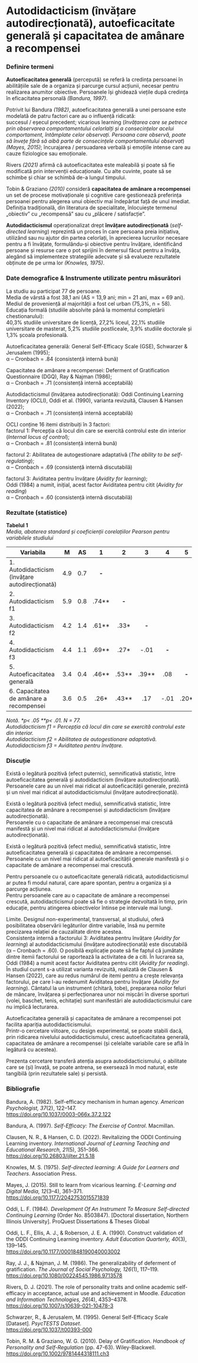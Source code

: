 # Autodidacticism (învățare autodirecționată), autoeficacitate generală și capacitatea de amânare a recompensei


### Definire termeni
**Autoeficacitatea generală** (percepută) se referă la credința persoanei în abilitățiile sale de a organiza și parcurge cursul acțiunii, necesar pentru realizarea anumitor obiective. Persoanele își ghidează viețile după credința în eficacitatea personală _(Bandura, 1997)_.

Potrivit lui Bandura _(1982)_, autoeficacitatea generală a unei persoane este modelată de patru factori care au o influență ridicată:</br> succesul / eșecul precedent; vicarious learning (_învățarea care se petrece prin observarea comportamentului celorlalți și a consecințelor acelui comportament, întâmplate celor observați. Persoana care observă, poate să învețe fără să aibă parte de consecințele comportamentului observat_) _(Mayes, 2015)_; încurajarea / persuadarea verbală și emoțiile intense care au cauze fiziologice sau emoționale.

Rivers _(2021)_ afirmă că autoeficacitatea este maleabilă și poate să fie modificată prin intervenții educaționale. Cu alte cuvinte, poate să se schimbe și chiar se schimbă de-a lungul timpului.

Tobin & Graziano _(2010)_ consideră **capacitatea de amânare a recompensei** un set de procese motivaționale și cognitive care gestionează preferința persoanei pentru alegerea unui obiectiv mai îndepărtat față de unul imediat. Definiția tradițională, din literatura de specialitate, înlocuiește termenul „obiectiv” cu „recompensă” sau cu „plăcere / satisfacție”.

**Autodidacticismul** operaționalizat drept **învățare autodirecționată** (_self-directed learning_) reprezintă un proces în care persoana preia inițiativa, utilizând sau nu ajutor din partea celorlați, în aprecierea lucrurilor necesare pentru a fi învățate, formulându-și obiective pentru învățare, identificând persoane și resurse care o pot sprijini în demersul făcut pentru a  învăța, alegând să implementeze strategiile adecvate și să evalueze rezultatele obținute de pe urma lor _(Knowles, 1975)_.


### Date demografice & Instrumente utilizate pentru măsurători

La studiu au participat 77 de persoane.\
Media de vârstă a fost 38,1 ani (AS = 13,9 ani; min = 21 ani, max = 69 ani).\
Mediul de proveniență al majorității a fost cel urban (75,3%, n = 58).\
Educația formală (studiile absolvite până la momentul completării chestionarului):\
40,3% studiile universitare de licență, 27,2% liceul, 22,1% studiile universitare de masterat, 5,2% studiile postliceale, 3,9% studiile doctorale și 1,3% școala profesională.

Autoeficacitatea generală: General Self-Efficacy Scale (GSE), Schwarzer & Jerusalem (1995);\
α – Cronbach = .84 (consistență internă bună)

Capacitatea de amânare a recompensei: Deferment of Gratification Questionnaire (DGQ), Ray & Najman (1986);\
α – Cronbach = .71 (consistență internă acceptabilă)

Autodidacticismul (învățarea autodirecționată): Oddi Continuing Learning Inventory (OCLI), Oddi et al. (1990), varianta revizuită, Clausen & Hansen (2022);\
α – Cronbach = .71 (consistență internă acceptabilă)

OCLI conține 16 itemi distribuiți în 3 factori:\
factorul 1: Percepția că locul din care se exercită controlul este din interior (_Internal locus of control_);\
α – Cronbach = .81 (consistență internă bună)

factorul 2: Abilitatea de autogestionare adaptativă (_The ability to be self-regulating_);\
α – Cronbach = .69 (consistență internă discutabilă)

factorul 3: Aviditatea pentru învățare (_Avidity for learning_);\
Oddi (1984) a numit, inițial, acest factor Aviditatea pentru citit (_Avidity for reading_)\
α – Cronbach = .60 (consistență internă discutabilă)


### Rezultate (statistice)

**Tabelul 1**\
_Media, abaterea standard și coeficienții corelațiilor Pearson pentru variabilele studiului_

 Variabila  | M | AS | 1 | 2 | 3 | 4 | 5 | 6 
| --- | :---: | :---: | :---: | :---: | :---: | :---: | :---: | :---:  
| 1. Autodidacticism (învățare autodirecționată)  | 4.9  | 0.7 | **-** 
| 2. Autodidacticism f1  | 5.9  | 0.8 | .74** | **-** 
| 3. Autodidacticism f2  | 4.2  | 1.4 | .61** | .33* | **-** 
| 4. Autodidacticism f3  | 4.4  | 1.1 | .69** | .27* | -.01 | **-** 
| 5. Autoeficacitatea generală  | 3.4  | 0.4 | .46** | .53** | .39** | .08 | **-** 
| 6. Capacitatea de amânare a recompensei  | 3.6  | 0.5 | .26* | .43** | .17 | -.01 | .20* | **-** 

_Notă.   *p< .05   **p< .01.   N = 77.\
Autodidacticism f1 = Percepția că locul din care se exercită controlul este din interior.\
Autodidacticism f2 = Abilitatea de autogestionare adaptativă.\
Autodidacticism f3 = Aviditatea pentru învățare._


### Discuție

Există o legătură pozitivă (efect puternic), semnificativă statistic, între autoeficacitatea generală și autodidacticism (învățare autodirecționată).\
Persoanele care au un nivel mai ridicat al autoeficacității generale, prezintă și un nivel mai ridicat al autodidacticismului (învățare autodirecționată).

Există o legătură pozitivă (efect mediu), semnificativă statistic, între capacitatea de amânare a recompensei și autodidacticism (învățare autodirecționată).\
Persoanele cu o capacitate de amânare a recompensei mai crescută manifestă și un nivel mai ridicat al autodidacticismului (învățare autodirecționată).

Există o legătură pozitivă (efect mediu), semnificativă statistic, între autoeficacitatea generală și capacitatea de amânare a recompensei.\
Persoanele cu un nivel mai ridicat al autoeficacității generale manifestă și o capacitate de amânare a recompensei mai crescută.

Pentru persoanele cu o autoeficacitate generală ridicată, autodidacticismul ar putea fi modul natural, care apare spontan, pentru a organiza și a parcurge acțiunea.\
Pentru persoanele care au o capacitate de amânare a recompensei crescută, autodidacticismul poate să fie o strategie dezvoltată în timp, prin educație, pentru atingerea obiectivelor întinse pe intervale mai lungi.

Limite. Designul non-experimental, transversal, al studiului, oferă posibilitatea observării legăturilor dintre variabile, însă nu permite precizarea relației de cauzalitate dintre acestea.\
Consistența internă a factorului 3: Aviditatea pentru învățare (_Avidity for learning_) al autodidacticismului (învățare autodirecționată) este discutabilă (α – Cronbach = .60). O posibilă explicație poate să fie faptul că jumătate dintre itemii factorului se raportează la activitatea de a citi. În lucrarea sa, Oddi (1984) a numit acest factor Aviditatea pentru citit (_Avidity for reading_). În studiul curent s-a utilizat varianta revizuită, realizată de Clausen & Hansen (2022), care au redus numărul de itemi pentru a crește relevanța factorului, pe care l-au redenumit Aviditatea pentru învățare (_Avidity for learning_). Cântatul la un instrument (chitară, tobe), prepararea noilor feluri de mâncare, învățarea și perfecționarea unor noi mișcări în diverse sporturi (volei, baschet, tenis, echitație) sunt manifestări ale autodidacticismului care nu implică lecturarea.

Autoeficacitatea generală și capacitatea de amânare a recompensei pot facilita apariția autodidacticismului.\
Printr-o cercetare viitoare, cu design experimental, se poate stabili dacă, prin ridicarea nivelului autodidacticismului, cresc autoeficacitatea generală, capacitatea de amânare a recompensei (și celelalte variabile care se află în legătură cu acestea).

Prezenta cercetare transferă atenția asupra autodidacticismului, o abilitate care se (și) învață, se poate antrena, se exersează în mod natural, este tangibilă (prin rezultatele sale) și persistă.


### Bibliografie

Bandura, A. (1982). Self-efficacy mechanism in human agency. _American Psychologist, 37_(2), 122–147.\
https://doi.org/10.1037/0003-066x.37.2.122

Bandura, A. (1997). _Self-Efficacy: The Exercise of Control_. Macmillan.

Clausen, N. R., & Hansen, C. D. (2022). Revitalizing the ODDI Continuing Learning inventory. _International Journal of Learning Teaching and Educational Research, 21_(5), 351–366.\
https://doi.org/10.26803/ijlter.21.5.18

Knowles, M. S. (1975). _Self-directed learning: A Guide for Learners and Teachers_. Association Press.

Mayes, J. (2015). Still to learn from vicarious learning. _E-Learning and Digital Media, 12_(3–4), 361–371.\
https://doi.org/10.1177/2042753015571839

Oddi, L. F. (1984). _Development Of An Instrument To Measure Self-directed Continuing Learning_ (Order No. 8503847). [Doctoral dissertation, Northern Illinois University]. ProQuest Dissertations & Theses Global

Oddi, L. F., Ellis, A. J., & Roberson, J. E. A. (1990). Construct validation of the ODDI Continuing Learning inventory. _Adult Education Quarterly, 40_(3), 139–145.\
https://doi.org/10.1177/0001848190040003002

Ray, J. J., & Najman, J. M. (1986). The generalizability of deferment of gratification. _The Journal of Social Psychology, 126_(1), 117–119.\
https://doi.org/10.1080/00224545.1986.9713578

Rivers, D. J. (2021). The role of personality traits and online academic self-efficacy in acceptance, actual use and achievement in Moodle. _Education and Information Technologies, 26_(4), 4353–4378.\
https://doi.org/10.1007/s10639-021-10478-3

Schwarzer, R., & Jerusalem, M. (1995). General Self-Efficacy Scale [Dataset]. _PsycTESTS Dataset_.\
https://doi.org/10.1037/t00393-000

Tobin, R. M. & Graziano, W. G. (2010). Delay of Gratification. _Handbook of Personality and Self-Regulation_ (pp. 47-63). Wiley-Blackwell.\
https://doi.org/10.1002/9781444318111.ch3
